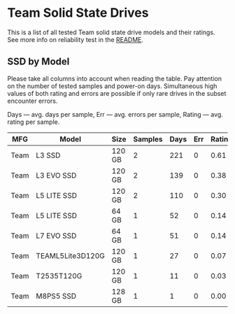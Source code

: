 Team Solid State Drives
=======================

This is a list of all tested Team solid state drive models and their ratings. See
more info on reliability test in the [README](https://github.com/linuxhw/SMART).

SSD by Model
------------

Please take all columns into account when reading the table. Pay attention on the
number of tested samples and power-on days. Simultaneous high values of both rating
and errors are possible if only rare drives in the subset encounter errors.

Days   — avg. days per sample,
Err    — avg. errors per sample,
Rating — avg. rating per sample.

| MFG       | Model              | Size   | Samples | Days  | Err   | Rating |
|-----------|--------------------|--------|---------|-------|-------|--------|
| Team      | L3 SSD             | 120 GB | 2       | 221   | 0     | 0.61   |
| Team      | L3 EVO SSD         | 120 GB | 2       | 139   | 0     | 0.38   |
| Team      | L5 LITE SSD        | 120 GB | 2       | 110   | 0     | 0.30   |
| Team      | L5 LITE SSD        | 64 GB  | 1       | 52    | 0     | 0.14   |
| Team      | L7 EVO SSD         | 64 GB  | 1       | 51    | 0     | 0.14   |
| Team      | TEAML5Lite3D120G   | 120 GB | 1       | 27    | 0     | 0.07   |
| Team      | T2535T120G         | 120 GB | 1       | 11    | 0     | 0.03   |
| Team      | M8PS5 SSD          | 128 GB | 1       | 1     | 0     | 0.00   |
